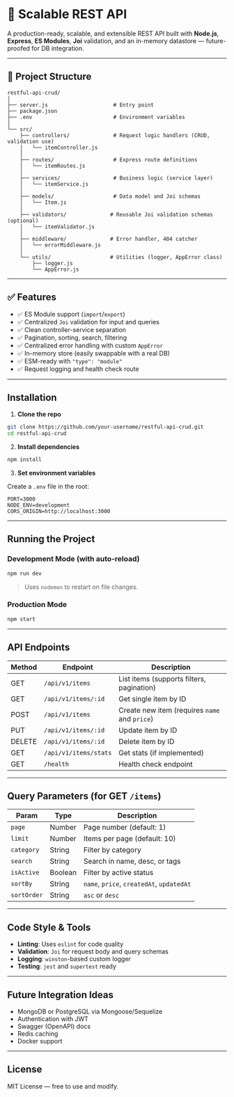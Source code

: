 
# 🚀 Scalable REST API

A production-ready, scalable, and extensible REST API built with **Node.js**, **Express**, **ES Modules**, **Joi** validation, and an in-memory datastore — future-proofed for DB integration.

---

## 📁 Project Structure

```
restful-api-crud/
│
├── server.js                     # Entry point
├── package.json
├── .env                          # Environment variables
│
└── src/
    ├── controllers/              # Request logic handlers (CRUD, validation use)
    │   └── itemController.js
    │
    ├── routes/                   # Express route definitions
    │   └── itemRoutes.js
    │
    ├── services/                 # Business logic (service layer)
    │   └── itemService.js
    │
    ├── models/                   # Data model and Joi schemas
    │   └── Item.js
    │
    ├── validators/              # Reusable Joi validation schemas (optional)
    │   └── itemValidator.js
    │
    ├── middleware/              # Error handler, 404 catcher
    │   └── errorMiddleware.js
    │
    └── utils/                   # Utilities (logger, AppError class)
        ├── logger.js
        └── AppError.js
```

---

## ✅ Features

- ✅ ES Module support (`import`/`export`)
- ✅ Centralized `Joi` validation for input and queries
- ✅ Clean controller-service separation
- ✅ Pagination, sorting, search, filtering
- ✅ Centralized error handling with custom `AppError`
- ✅ In-memory store (easily swappable with a real DB)
- ✅ ESM-ready with `"type": "module"`
- ✅ Request logging and health check route

---

## Installation

1. **Clone the repo**

```bash
git clone https://github.com/your-username/restful-api-crud.git
cd restful-api-crud
```

2. **Install dependencies**

```bash
npm install
```

3. **Set environment variables**

Create a `.env` file in the root:

```env
PORT=3000
NODE_ENV=development
CORS_ORIGIN=http://localhost:3000
```

---

## Running the Project

### Development Mode (with auto-reload)

```bash
npm run dev
```

> Uses `nodemon` to restart on file changes.

### Production Mode

```bash
npm start
```

---

## API Endpoints

| Method | Endpoint              | Description                     |
|--------|-----------------------|---------------------------------|
| GET    | `/api/v1/items`       | List items (supports filters, pagination) |
| GET    | `/api/v1/items/:id`   | Get single item by ID           |
| POST   | `/api/v1/items`       | Create new item (requires `name` and `price`) |
| PUT    | `/api/v1/items/:id`   | Update item by ID               |
| DELETE | `/api/v1/items/:id`   | Delete item by ID               |
| GET    | `/api/v1/items/stats` | Get stats (if implemented)      |
| GET    | `/health`             | Health check endpoint           |

---

## Query Parameters (for GET `/items`)

| Param      | Type     | Description                     |
|------------|----------|---------------------------------|
| `page`     | Number   | Page number (default: 1)        |
| `limit`    | Number   | Items per page (default: 10)    |
| `category` | String   | Filter by category              |
| `search`   | String   | Search in name, desc, or tags   |
| `isActive` | Boolean  | Filter by active status         |
| `sortBy`   | String   | `name`, `price`, `createdAt`, `updatedAt` |
| `sortOrder`| String   | `asc` or `desc`                 |

---

## Code Style & Tools

- **Linting**: Uses `eslint` for code quality
- **Validation**: `Joi` for request body and query schemas
- **Logging**: `winston`-based custom logger
- **Testing**: `jest` and `supertest` ready

---

## Future Integration Ideas

- MongoDB or PostgreSQL via Mongoose/Sequelize
- Authentication with JWT
- Swagger (OpenAPI) docs
- Redis caching
- Docker support

---

## License

MIT License — free to use and modify.

